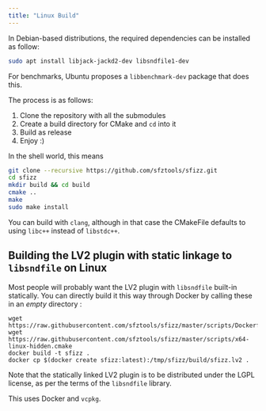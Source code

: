 ```yaml
---
title: "Linux Build"
---
```

In Debian-based distributions, the required dependencies can be installed as
follow:

```bash
sudo apt install libjack-jackd2-dev libsndfile1-dev
```

For benchmarks, Ubuntu proposes a `libbenchmark-dev` package that does this.

The process is as follows:
1. Clone the repository with all the submodules
2. Create a build directory for CMake and `cd` into it
3. Build as release
4. Enjoy :)

In the shell world, this means

```bash
git clone --recursive https://github.com/sfztools/sfizz.git
cd sfizz
mkdir build && cd build
cmake ..
make
sudo make install
```

You can build with `clang`, although in that case the CMakeFile
defaults to using `libc++` instead of `libstdc++`.

## Building the LV2 plugin with static linkage to `libsndfile` on Linux

Most people will probably want the LV2 plugin with `libsndfile` built-in statically.
You can directly build it this way through Docker by calling these in an *empty* directory :
```
wget https://raw.githubusercontent.com/sfztools/sfizz/master/scripts/Dockerfile
wget https://raw.githubusercontent.com/sfztools/sfizz/master/scripts/x64-linux-hidden.cmake
docker build -t sfizz .
docker cp $(docker create sfizz:latest):/tmp/sfizz/build/sfizz.lv2 .
```
Note that the statically linked LV2 plugin is to be distributed under
the LGPL license, as per the terms of the `libsndfile` library.

This uses Docker and `vcpkg`.

